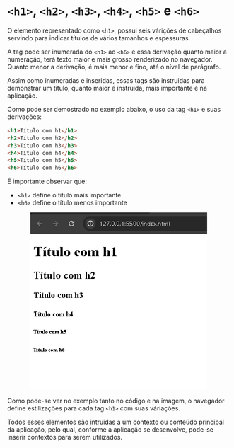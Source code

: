 # `<h1>`, `<h2>`, `<h3>`, `<h4>`, `<h5>` e `<h6>`

O elemento representado como `<h1>`, possui seis várições de cabeçalhos servindo para indicar títulos de vários tamanhos e espessuras. 

A tag pode ser inumerada do `<h1>` ao `<h6>` e essa derivação quanto maior a númeração, terá texto maior e mais grosso renderizado no navegador. Quanto menor a derivação, é mais menor e fino, até o nível de parágrafo.

Assim como inumeradas e inseridas, essas tags são instruidas para demonstrar um titulo, quanto maior é instruida, mais importante é na aplicação.

Como pode ser demostrado no exemplo abaixo, o uso da tag `<h1>` e suas derivações:

```HTML
<h1>Título com h1</h1>
<h2>Título com h2</h2>
<h3>Título com h3</h3>
<h4>Título com h4</h4>
<h5>Título com h5</h5>
<h6>Título com h6</h6>
```
É importante observar que:

- `<h1>` define o título mais importante.
- `<h6>` define o título menos importante

<div align="center">
  <img src="../../assets/3ELEMENT_H1.png" alt="400x400">
</div>

Como pode-se ver no exemplo tanto no código e na imagem, o navegador define estilizações para cada tag `<h1>` com suas váriações.

Todos esses elementos são intruidas a um contexto ou conteúdo principal da aplicação, pelo qual, conforme a aplicação se desenvolve, pode-se inserir contextos para serem utilizados.